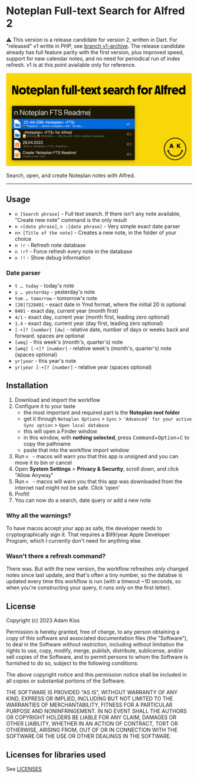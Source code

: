 # Noteplan Full-text Search for Alfred 2

⚠️ This version is a release candidate for version 2, written in Dart. For "released" v1 writte in PHP, see [branch v1-archive](https://github.com/adamkiss/alfred-noteplan-fts/tree/v1-archive). The release candidate already has full feature parity with the first version, plus improved speed, support for new calendar notes, and no need for periodical run of index refresh. v1 is at this point available only for reference.

![OG Social image](social.jpg)

Search, open, and create Noteplan notes with Alfred.

---

## Usage
- `n [Search phrase]` - Full text search. If there isn't any note available, "Create new note" command is the only result
- `n >[date phrase]`, `n :[date phrase]` - Very simple exact date parser
- `nn [Title of the note]` - Creates a new note, in the folder of your choice
- `n !r` - Refresh note database
- `n !rf` - Force refresh every note in the database
- `n !!` - Show debug information

### Date parser
- `t … today` - today's note
- `y … yesterday` - yesterday's note
- `tom … tomorrow` - tomorrow's note
- `[20]?220401` - exact date in Ymd format, where the initial 20 is optional
- `0401` - exact day, current year (month first)
- `4/1` - exact day, current year (month first, leading zero optional)
- `1.4` - exact day, current year (day first, leading zero optional)
- `[-+]? [number] [dw]` - relative date, number of days or weeks back and forward. spaces are optional
- `[wmq]` - this week's (month's, quarter's) note
- `[wmq] [-+]? [number]` - relative week's (month's, quarter's) note (spaces optional)
- `yr|year` - this year's note
- `yr|year [-+]? [number]` - relative year (spaces optional)

## Installation
1. Download and import the workflow
2. Configure it to your taste
    - the most important and required part is the **Noteplan root folder**
    - get it through `Noteplan Options` > `Sync` > `'Advanced' for your active Sync option` > `Open local database`
    - this will open a Finder window
    - in this window, with **nothing selected**, press <kbd>Command</kbd>+<kbd>Option</kbd>+<kbd>C</kbd> to copy the pathname 
    - paste that into the workflow import window
3. Run `n ` - macos will warn you that this app is unsigned and you can move it to bin or cancel
4. Open **System Settings** > **Privacy & Security**, scroll down, and click "Allow Anyway"
5. Run `n ` - macos will warn you that this app was downloaded from the internet nad might not be safe. Click 'open'
6. Profit!
7. You can now do a search, date query or add a new note

### Why all the warnings?
To have macos accept your app as safe, the developer needs to cryptographically sign it. That requires a $99/year Apple Developer Program, which I currently don't need for anything else.

### Wasn't there a refresh command?
There was. But with the new version, the workflow refreshes only changed notes since last update, and that's often a tiny number, so the databse is updated every time this workflow is run (with a timeout ~10 seconds, so when you're constructing your query, it runs only on the first letter).

## License

Copyright (c) 2023 Adam Kiss

Permission is hereby granted, free of charge, to any person obtaining a copy
of this software and associated documentation files (the "Software"), to deal
in the Software without restriction, including without limitation the rights
to use, copy, modify, merge, publish, distribute, sublicense, and/or sell
copies of the Software, and to permit persons to whom the Software is
furnished to do so, subject to the following conditions:

The above copyright notice and this permission notice shall be included in all
copies or substantial portions of the Software.

THE SOFTWARE IS PROVIDED "AS IS", WITHOUT WARRANTY OF ANY KIND, EXPRESS OR
IMPLIED, INCLUDING BUT NOT LIMITED TO THE WARRANTIES OF MERCHANTABILITY,
FITNESS FOR A PARTICULAR PURPOSE AND NONINFRINGEMENT. IN NO EVENT SHALL THE
AUTHORS OR COPYRIGHT HOLDERS BE LIABLE FOR ANY CLAIM, DAMAGES OR OTHER
LIABILITY, WHETHER IN AN ACTION OF CONTRACT, TORT OR OTHERWISE, ARISING FROM,
OUT OF OR IN CONNECTION WITH THE SOFTWARE OR THE USE OR OTHER DEALINGS IN THE
SOFTWARE.

## Licenses for libraries used

See [LICENSES](./workflow/LICENSES)
